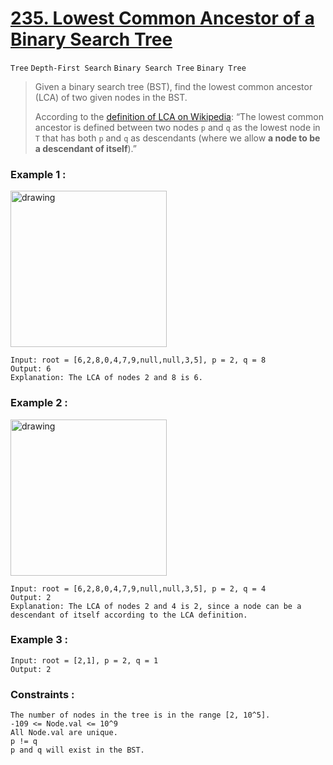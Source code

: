 # [235. Lowest Common Ancestor of a Binary Search Tree](https://leetcode.com/problems/lowest-common-ancestor-of-a-binary-search-tree/ "LeetCode")
`Tree` `Depth-First Search` `Binary Search Tree` `Binary Tree`
> Given a binary search tree (BST), find the lowest common ancestor (LCA) of two given nodes in the BST.
> 
> According to the [definition of LCA on Wikipedia](https://en.wikipedia.org/wiki/Lowest_common_ancestor): “The lowest common ancestor is defined between two nodes `p` and `q` as the lowest node in `T` that has both `p` and `q` as descendants (where we allow ____a node to be a descendant of itself____).”

### Example 1 :
<img src="https://assets.leetcode.com/uploads/2018/12/14/binarysearchtree_improved.png" alt="drawing" width="250"/>
      
    Input: root = [6,2,8,0,4,7,9,null,null,3,5], p = 2, q = 8
    Output: 6
    Explanation: The LCA of nodes 2 and 8 is 6.

### Example 2 :
<img src="https://assets.leetcode.com/uploads/2018/12/14/binarysearchtree_improved.png" alt="drawing" width="250"/>

    Input: root = [6,2,8,0,4,7,9,null,null,3,5], p = 2, q = 4
    Output: 2
    Explanation: The LCA of nodes 2 and 4 is 2, since a node can be a descendant of itself according to the LCA definition.
    
### Example 3 :
    Input: root = [2,1], p = 2, q = 1
    Output: 2

### Constraints :
    The number of nodes in the tree is in the range [2, 10^5].
    -109 <= Node.val <= 10^9
    All Node.val are unique.
    p != q
    p and q will exist in the BST.
